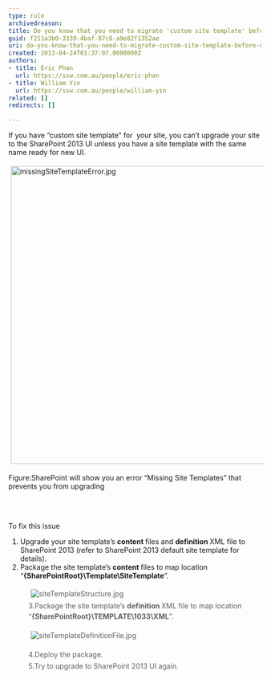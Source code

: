 ```yaml
---
type: rule
archivedreason: 
title: Do you know that you need to migrate 'custom site template' before upgrade to SharePoint 2013 UI?
guid: f211a3b0-3339-4baf-87c8-a9e82f1352ae
uri: do-you-know-that-you-need-to-migrate-custom-site-template-before-upgrade-to-sharepoint-2013-ui
created: 2013-04-24T01:37:07.0000000Z
authors:
- title: Eric Phan
  url: https://ssw.com.au/people/eric-phan
- title: William Yin
  url: https://ssw.com.au/people/william-yin
related: []
redirects: []

---
```



<p>If you have “custom site template” for &#160;your site, you can’t upgrade your site to the SharePoint 2013 UI unless you have a site template with the same name ready for new UI.</p><p><img src="/PublishingImages/missingSiteTemplateError.jpg" alt="missingSiteTemplateError.jpg" style="margin&#58;5px;width&#58;593px;" /><br></p><p><span class="ssw-rteStyle-FigureNormal">Figure&#58;SharePoint will show you an error “Missing Site Templates” that prevents you from upgrading</span><br></p>
<br><excerpt class='endintro'></excerpt><br>
<p>​To fix this issue</p><div><ol><li>Upgrade your site template’s <strong>content </strong>files and <strong>definition </strong>XML file to SharePoint 2013 (refer to SharePoint 2013 default site template for details).<br></li><li>Package the site template’s <strong>content </strong>files to map location “<strong>&#123;SharePointRoot&#125;\Template\SiteTemplate</strong>”.<br></li></ol></div><div><blockquote style="margin&#58;0px 0px 0px 40px;border&#58;none;padding&#58;0px;"><div><img src="/PublishingImages/siteTemplateStructure.jpg" alt="siteTemplateStructure.jpg" style="margin&#58;5px;" />&#160;</div><div><span style="line-height&#58;21px;">3</span><span style="line-height&#58;21px;">.Package the site template’s <strong>definition </strong>XML file to map location “<strong>&#123;SharePointRoot&#125;\TEMPLATE\1033\XML</strong>”.</span><br></div></blockquote></div><p></p><blockquote style="margin&#58;0px 0px 0px 40px;border&#58;none;padding&#58;0px;"><p><img src="/PublishingImages/siteTemplateDefinitionFile.jpg" alt="siteTemplateDefinitionFile.jpg" style="margin&#58;5px;" />&#160;</p><span style="line-height&#58;1.6;">4.</span><span style="line-height&#58;1.6;">Deploy the package.</span><br></blockquote><blockquote style="margin&#58;0px 0px 0px 40px;border&#58;none;padding&#58;0px;"><div><span style="line-height&#58;1.6;">5.</span><span style="line-height&#58;1.6;">Try to upgrade to SharePoint 2013 UI again.</span><br></div><p><br></p></blockquote><p></p>


